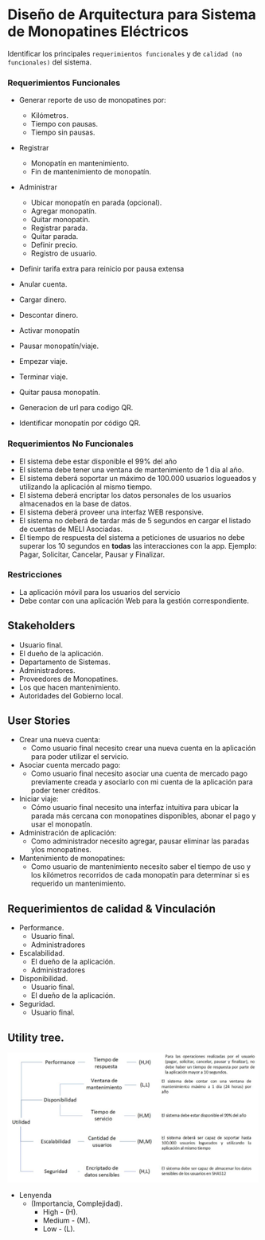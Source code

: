 # Diseño de Arquitectura para Sistema de Monopatines Eléctricos

Identificar los principales `requerimientos funcionales` y de `calidad (no funcionales)` del sistema.

### Requerimientos Funcionales

- Generar reporte de uso de monopatines por:
    - Kilómetros.
    - Tiempo con pausas.
    - Tiempo sin pausas.

- Registrar 
    - Monopatín en mantenimiento.
    - Fin de mantenimiento de monopatín.

- Administrar
    - Ubicar monopatín en parada (opcional).
    - Agregar monopatín.
    - Quitar monopatín.
    - Registrar parada.
    - Quitar parada.
    - Definir precio.
    - Registro de usuario.
    
- Definir tarifa extra para reinicio por pausa extensa
- Anular cuenta.
- Cargar dinero.
- Descontar dinero.
- Activar monopatín
- Pausar monopatín/viaje.
- Empezar viaje.
- Terminar viaje.
- Quitar pausa monopatín.
- Generacion de url para codigo QR.
- Identificar monopatín por código QR.

### Requerimientos No Funcionales

- El sistema debe estar disponible el 99% del año 
- El sistema debe tener una ventana de mantenimiento de 1 día al año.
- El sistema deberá soportar un máximo de 100.000 usuarios logueados y utilizando la aplicación al mismo tiempo.
- El sistema deberá encriptar los datos personales de los usuarios almacenados en la base de datos.
- El sistema deberá proveer una interfaz WEB responsive.
- El sistema no deberá de tardar más de 5 segundos en cargar el listado de cuentas de MELI Asociadas.
- El tiempo de respuesta del sistema a peticiones de usuarios no debe superar los 10 segundos en **todas** las interacciones con la app. Ejemplo: Pagar, Solicitar, Cancelar, Pausar y Finalizar.

### Restricciones

-  La aplicación móvil para los usuarios del servicio
-  Debe contar con una aplicación Web para la gestión correspondiente.

## Stakeholders

- Usuario final.
- El dueño de la aplicación.
- Departamento de Sistemas.
- Administradores.
- Proveedores de Monopatines.
- Los que hacen mantenimiento.
- Autoridades del Gobierno local.

## User Stories

- Crear una nueva cuenta:
    - Como usuario final necesito crear una nueva cuenta en la aplicación para poder utilizar el servicio.
- Asociar cuenta mercado pago:
    - Como usuario final necesito asociar una cuenta de mercado pago previamente creada y asociarlo con mi cuenta de la aplicación para poder tener créditos.
- Iniciar viaje:
    - Cómo usuario final necesito una interfaz intuitiva para ubicar la parada más cercana con monopatines disponibles, abonar el pago y usar el monopatín.
- Administración de aplicación:
    - Como administrador necesito agregar, pausar eliminar las paradas ylos monopatines.
- Mantenimiento de monopatines:
    - Como usuario de mantenimiento necesito saber el tiempo de uso y los kilómetros recorridos de cada monopatín para determinar si es requerido un mantenimiento.

## Requerimientos de calidad & Vinculación

- Performance.
    - Usuario final.
    - Administradores
- Escalabilidad.
    - El dueño de la aplicación.
    - Administradores
- Disponibilidad.
    - Usuario final.
    - El dueño de la aplicación.
- Seguridad.
    - Usuario final.

## Utility tree.

![img](assets\img\utility-tree.jpeg)

- Lenyenda
    - (Importancia, Complejidad).
        - High - (H).
        - Medium - (M).
        - Low - (L).